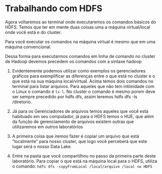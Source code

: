 # Trabalhando com HDFS

Agora voltaremos ao terminal onde executaremos os comandos básicos do HDFS.
Temos que ter em mente duas coisas uma a máquina virtual/local onde você está e do cluster.

Para você executar os comandos na máquina virtual é mesmo que em uma máquina
convencional.

Dessa forma para executarmos comandos em linha de comando no cluster de Hadoop
devemos precedem os comandos com a sintaxe hadoop

1. Evidentemente podemos utilizar como exemplos os gerenciadores gráficos para exemplificar as diferenças entre o que está no cluster e o que está na sua máquina local/virtual. Acima temos dois comandos no terminal para listar arquivos. Para aqueles que não tem intimidade com o Linux o comando é ```ls-l```. No cluster o comando é mesmo porem deve ser sempre precedido por hdfs dfs, assim teremos hdfs dfs -ls /diretorio.

2. Já para os Gerenciadores de arquivos temos aqueles que você está habituado em seu computador, já para o HDFS temos o HUE, que além da função de gerenciamento de arquivos existem outras que utilizaremos em outros laboratórios

3. A primeira coisa que iremos fazer é copiar um arquivo que está “localmente” para nosso cluster, que logo você perceberá que este lugar será o nosso Data Lake.

4. Entre na pasta que você compartilhou no passo da primeira parte deste laboratório. Para copiar o que está na máquina local para o HDFS, utiliza o comando: ```hdfs dfs -copyFromLocal /local/arquivo /local no HDFS```